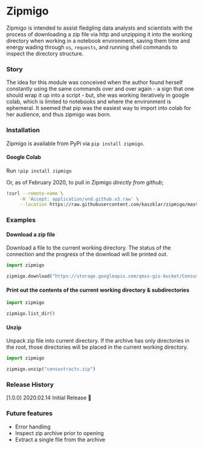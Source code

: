# Zipmigo
Zipmigo is intended to assist fledgling data analysts and scientists with the process of downloading a zip file via http and unzipping it into the working directory when working in a notebook environment, saving them time and energy wading through `os`, `requests`, and running shell commands to inspect the directory structure.

### Story
The idea for this module was conceived when the author found herself constantly using the same commands over and over again - a sign that one should wrap it up into a script - but, she was working iteratively in google colab, which is limited to notebooks and where the environment is ephemeral. It seemed that pip was the easiest way to import into colab for her audience, and thus zipmigo was born.

### Installation
Zipmigo is available from PyPi via `pip install zipmigo`.

#### Google Colab
Run `!pip install zipmigo`  

Or, as of February 2020, to pull in Zipmigo *directly from github*;
```sh
!curl --remote-name \
     -H 'Accept: application/vnd.github.v3.raw' \
     --location https://raw.githubusercontent.com/kaszklar/zipmigo/master/zipmigo.py
```

### Examples
#### Download a zip file
Download a file to the current working directory. The status of the connection and the progress of the download will be printed out.

```python  
import zipmigo

zipmigo.download("https://storage.googleapis.com/qmss-gis-bucket/CensusTracts_2.zip", "censustracts.zip")
```

#### Print out the contents of the current working directory & subdirectories
```python
import zipmigo

zipmigo.list_dir()
```

#### Unzip
Unpack zip file into current directory. If the archive has only directories in the root, those directories will be placed in the current working directory.

```python
import zipmigo

zipmigo.unzip("censustracts.zip")
```

### Release History
[1.0.0] 2020.02.14
Initial Release :tada:

### Future features
* Error handling
* Inspect zip archive prior to opening
* Extract a single file from the archive
